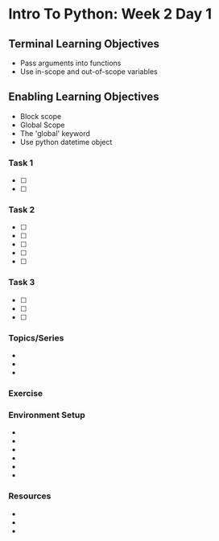 # Intro To Python: Week 2 Day 1

## Terminal Learning Objectives
- Pass arguments into functions
- Use in-scope and out-of-scope variables

## Enabling Learning Objectives
- Block scope
- Global Scope
- The 'global' keyword
- Use python datetime object

### Task 1
- [ ]
- [ ]

### Task 2
- [ ] 
- [ ] 
- [ ] 
- [ ] 
- [ ]


### Task 3
- [ ]
- [ ]
- [ ]

### Topics/Series
- 
- 
- 

### Exercise

### Environment Setup
-
- 
- 
- 
- 
- 

### Resources
- 
- 
- 